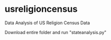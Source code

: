 # usreligioncensus
Data Analysis of US Religion Census Data

Download entire folder and run "stateanalysis.py"
